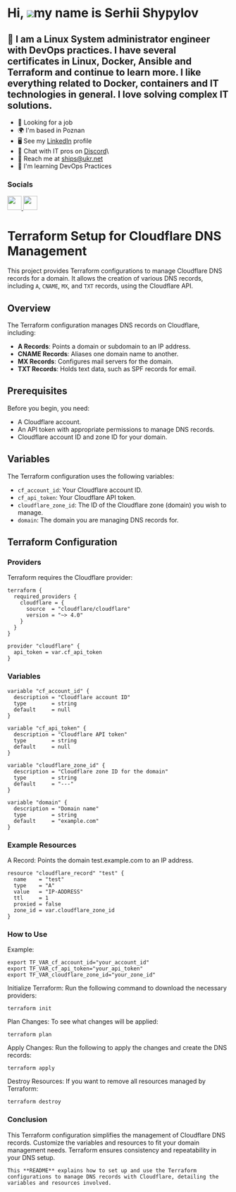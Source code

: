 Hi, ![](https://user-images.githubusercontent.com/18350557/176309783-0785949b-9127-417c-8b55-ab5a4333674e.gif)my name is Serhii Shypylov
=========================================================================================================================================

💛 I am a Linux System administrator engineer with DevOps practices. I have several certificates in Linux, Docker, Ansible and Terraform and continue to learn more. I like everything related to Docker, containers and IT technologies in general. I love solving complex IT solutions.
-------------------------------

* 💼 Looking for a job
* 🌍 I'm based in Poznan
* 🖥️ See my [LinkedIn](https://github.com/Shipssv83) profile 
* 👾 Chat with IT pros on [Discord](https://discord.com/shipssv_19055)\
* 📧 Reach me at ships@ukr.net
* 🧠 I'm learning DevOps Practices

### Socials

<p align="left"> <a href="https://github.com/Shipssv83" target="_blank" rel="noreferrer"> <picture> <source media="(prefers-color-scheme: dark)" srcset="https://raw.githubusercontent.com/danielcranney/readme-generator/main/public/icons/socials/github-dark.svg" /> <source media="(prefers-color-scheme: light)" srcset="https://raw.githubusercontent.com/danielcranney/readme-generator/main/public/icons/socials/github.svg" /> <img src="https://raw.githubusercontent.com/danielcranney/readme-generator/main/public/icons/socials/github.svg" width="32" height="32" /> </picture> </a> <a href="https://www.linkedin.com/in/sergey-shipilov-7262a31b4/" target="_blank" rel="noreferrer"> <picture> <source media="(prefers-color-scheme: dark)" srcset="https://raw.githubusercontent.com/danielcranney/readme-generator/main/public/icons/socials/linkedin-dark.svg" /> <source media="(prefers-color-scheme: light)" srcset="https://raw.githubusercontent.com/danielcranney/readme-generator/main/public/icons/socials/linkedin.svg" /> <img src="https://raw.githubusercontent.com/danielcranney/readme-generator/main/public/icons/socials/linkedin.svg" width="32" height="32" /> </picture> </a></p>

# Terraform Setup for Cloudflare DNS Management

This project provides Terraform configurations to manage Cloudflare DNS records for a domain. It allows the creation of various DNS records, including `A`, `CNAME`, `MX`, and `TXT` records, using the Cloudflare API.

## Overview

The Terraform configuration manages DNS records on Cloudflare, including:
- **A Records**: Points a domain or subdomain to an IP address.
- **CNAME Records**: Aliases one domain name to another.
- **MX Records**: Configures mail servers for the domain.
- **TXT Records**: Holds text data, such as SPF records for email.

## Prerequisites

Before you begin, you need:
- A Cloudflare account.
- An API token with appropriate permissions to manage DNS records.
- Cloudflare account ID and zone ID for your domain.

## Variables

The Terraform configuration uses the following variables:

- `cf_account_id`: Your Cloudflare account ID.
- `cf_api_token`: Your Cloudflare API token.
- `cloudflare_zone_id`: The ID of the Cloudflare zone (domain) you wish to manage.
- `domain`: The domain you are managing DNS records for.

## Terraform Configuration

### Providers

Terraform requires the Cloudflare provider:

```hcl
terraform {
  required_providers {
    cloudflare = {
      source  = "cloudflare/cloudflare"
      version = "~> 4.0"
    }
  }
}

provider "cloudflare" {
  api_token = var.cf_api_token
}
```
### Variables

```hcl
variable "cf_account_id" {
  description = "Cloudflare account ID"
  type        = string
  default     = null
}

variable "cf_api_token" {
  description = "Cloudflare API token"
  type        = string
  default     = null
}

variable "cloudflare_zone_id" {
  description = "Cloudflare zone ID for the domain"
  type        = string
  default     = "---"
}

variable "domain" {
  description = "Domain name"
  type        = string
  default     = "example.com"
}

```

### Example Resources

A Record: Points the domain test.example.com to an IP address.

```hcl
resource "cloudflare_record" "test" {
  name    = "test"
  type    = "A"
  value   = "IP-ADDRESS"
  ttl     = 1
  proxied = false
  zone_id = var.cloudflare_zone_id
}
```

### How to Use

Example:
```hcl
export TF_VAR_cf_account_id="your_account_id"
export TF_VAR_cf_api_token="your_api_token"
export TF_VAR_cloudflare_zone_id="your_zone_id"
```

Initialize Terraform: Run the following command to download the necessary providers:
```hcl
terraform init
```

Plan Changes: To see what changes will be applied:
```hcl
terraform plan
```

Apply Changes: Run the following to apply the changes and create the DNS records:
```hcl
terraform apply
```

Destroy Resources: If you want to remove all resources managed by Terraform:
```hcl
terraform destroy
```

### Conclusion
This Terraform configuration simplifies the management of Cloudflare DNS records. Customize the variables and resources to fit your domain management needs. Terraform ensures consistency and repeatability in your DNS setup.

```
This **README** explains how to set up and use the Terraform configurations to manage DNS records with Cloudflare, detailing the variables and resources involved.
```
